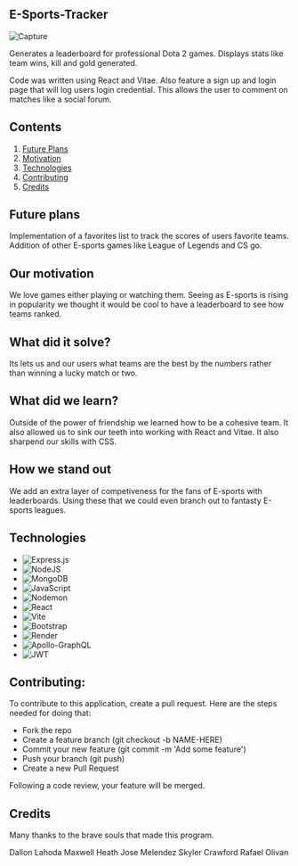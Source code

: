 ## E-Sports-Tracker

![Capture](https://github.com/Ricochet227/E-Sports-Tracker/assets/120769113/9e9d96ba-67ae-4e14-a4bb-5dc5977fa7ba)

Generates a leaderboard for professional Dota 2 games. Displays stats like team wins, kill and gold generated.

Code was written using React and Vitae. Also feature a sign up and login page that will log users login credential. This allows the user to comment on matches like a social forum. 

## Contents

1. [Future Plans](#future-plans)
2. [Motivation](#our-motivation)
3. [Technologies](#technologies)
4. [Contributing](#contributing)
5. [Credits](#credits)

## Future plans

Implementation of a favorites list to track the scores of users favorite teams.
Addition of other E-sports games like League of Legends and CS go.

## Our motivation

We love games either playing or watching them. Seeing as E-sports is rising in popularity we thought it would be cool to have a leaderboard to see how teams ranked.

## What did it solve?

Its lets us and our users what teams are the best by the numbers rather than winning a lucky match or two.

## What did we learn?

Outside of the power of friendship we learned how to be a cohesive team. It also allowed us to sink our teeth into working with React and Vitae. It also sharpend our skills with CSS.

## How we stand out

We add an extra layer of competiveness for the fans of E-sports with leaderboards. Using these that we could even branch out to fantasty E-sports leagues.

## Technologies
* ![Express.js](https://img.shields.io/badge/express.js-%23404d59.svg?style=for-the-badge&logo=express&logoColor=%2361DAFB)
* ![NodeJS](https://img.shields.io/badge/node.js-6DA55F?style=for-the-badge&logo=node.js&logoColor=white)
* ![MongoDB](https://img.shields.io/badge/MongoDB-%234ea94b.svg?style=for-the-badge&logo=mongodb&logoColor=white)
* ![JavaScript](https://img.shields.io/badge/javascript-%23323330.svg?style=for-the-badge&logo=javascript&logoColor=%23F7DF1E)
* ![Nodemon](https://img.shields.io/badge/NODEMON-%23323330.svg?style=for-the-badge&logo=nodemon&logoColor=%BBDEAD)
* ![React](https://img.shields.io/badge/react-%2320232a.svg?style=for-the-badge&logo=react&logoColor=%2361DAFB)
* ![Vite](https://img.shields.io/badge/vite-%23646CFF.svg?style=for-the-badge&logo=vite&logoColor=white)
* ![Bootstrap](https://img.shields.io/badge/bootstrap-%238511FA.svg?style=for-the-badge&logo=bootstrap&logoColor=white)
* ![Render](https://img.shields.io/badge/Render-%46E3B7.svg?style=for-the-badge&logo=render&logoColor=white)
* ![Apollo-GraphQL](https://img.shields.io/badge/-ApolloGraphQL-311C87?style=for-the-badge&logo=apollo-graphql)
* ![JWT](https://img.shields.io/badge/JWT-black?style=for-the-badge&logo=JSON%20web%20tokens)
  
## Contributing:

To contribute to this application, create a pull request.
Here are the steps needed for doing that:

- Fork the repo
- Create a feature branch (git checkout -b NAME-HERE)
- Commit your new feature (git commit -m 'Add some feature')
- Push your branch (git push)
- Create a new Pull Request

Following a code review, your feature will be merged.

## Credits

Many thanks to the brave souls that made this program.

Dallon Lahoda
Maxwell Heath
Jose Melendez
Skyler Crawford
Rafael Olivan
